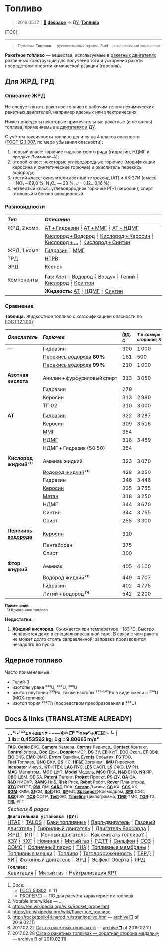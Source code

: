 # Топливо
> 2019.05.12 ┊ **[🚀](../index/index.md) [despace](index.md)** → [ДУ](ps.md), **[Топливо](fuel.md)**

[TOC]

---

> <small>*Термины:* **Топливо** — русскоязычный термин. **Fuel** — англоязычный эквивалент.</small>

**Раке́тное то́пливо** — вещества, используемые в [ракетных двигателях](ps.md) различных конструкций для получения тяги и ускорения ракеты посредством энергии химической реакции (горения).



## Для ЖРД, ГРД

### Описание ЖРД
Не следует путать ракетное топливо с рабочим телом нехимических ракетных двигателей, например ядерных или электрических.

Ниже приведены некоторые примечательные ракетные (и не очень) топлива, применяемые в [двигателях и ДУ](ps.md).

С учётом токсичности топливо делится на 4 класса опасности ([ГОСТ 12.1.007](гост_12_1_007.md), по мере убывания опасности):

   1. первый класс: горючие гидразинового ряда (гидразин, НДМГ и продукт Люминал‑А);
   1. второй класс: некоторые углеводородные горючие (модификации керосина и синтетические горючие) и окислитель перекись водорода;
   1. третий класс: окислители азотный тетроксид (АТ) и АК-27И (смесь HNO₃ – 69,8 %, N₂O₄ — 28 %, J – 0,12…0,16 %);
   1. четвертый класс: углеводородное горючее РГ-1 (керосин), спирт этиловый и бензин авиационный.



### Разновидности
|*Тип*|*Описание*|
|:--|:--|
|ЖРД, 2 комп.  | [АТ + Гидразин](at_plus.md) ┊ [АТ + ММГ](at_plus.md) ┊ [АТ + НДМГ](at_plus.md)  |
|  | [Кислород + Водород](o_plus.md) ┊ [Кислород + Керосин](o_plus.md) ┊ [Кислород + …](o_plus.md) ┊ [Кислород + Синтин](o_plus.md)  |
|ЖРД, 1 комп.  | [Гидразин](гидразин.md) ┊ [ММГ](mmh.md)  |
|ТРД  | [HTPB](htpb.md)  |
|ЭРД  | [Ксенон](ксенон.md)  |
|||
|Компоненты  |**Газ:** [Азот](азот.md) ┊ [Водород](водород.md) ┊ [Воздух](воздух.md) ┊ [Гелий](гелий.md) ┊ [Кислород](кислород.md) ┊ [Криптон](криптон.md)  |
|  |**Жидкость:** [АТ](at.md) ┊ [НДМГ](udmh.md) ┊ [Синтин](syntin.md)  |



### Сравнение
**Таблица.** Жидкостное топливо с классификацией опасности по [ГОСТ 12.1.007](гост_12_1_007.md).

|*Окислитель*|*Горючее*|*[Isp](isp.md), с*| <small>*Т в камере<br> сгорания, К*| <small>*Плотность,<br> kg/m³*<small> | <small>*Класс<br> опасн.*|
|:--|:--|:--|:--|:--|:--|
|**—**| [Гидразин](гидразин.md)  |  300  |  1 000  |  1 010  |  1  |
|| [Перекись водорода](h_peroxide.md) **80 %**  |  161  |  500  |  1 350  |  2  |
|| [Перекись водорода](h_peroxide.md) **99 %**  |  210  |  1 000  |  1 448  |  2  |
|||||||
|**Азотная кислота**| Анилин + фурфуриловый спирт  |  313  |  3 050  |    |  1  |
|| Гидразин  |  279  |    |  1 254  |  1  |
|| Керосин  |  313  |  2 980  |    |  1  |
|| ТГ‑02  |  310  |  3 000  |    |  1  |
|||||||
|**АТ**| [Гидразин](at_plus.md)  |  322  |  3 287  |  1 228  |  1  |
|| Керосин  |  309  |  3 516  |  1 269  |  2  |
|| [ММГ](at_plus.md)  |  354  |    |    |  1  |
|| [НДМГ](at_plus.md)  |  318  |  3 469  |  1 185  |  1  |
|| НДМГ + Гидразин (50:50)  |  354  |    |    |  1  |
|||||||
|**Кислород жидкий ⁽¹⁾**|Аммиак жидкий  |  323  |  3 070  |  839  |  —  |
|| [Водород жидкий](o_plus.md) **⁽¹⁾**  |  428  |  3 250  |  315  |  —  |
|| Гидразин  |  346  |  3 446  |  1 071  |  1  |
|| [Керосин](o_plus.md)  |  335  |  3 755  |  1 036  |  2  |
|| [Метан](o_plus.md)  |  318  |  3 250  |    |  —  |
|| НДМГ  |  344  |  3 670  |  991  |  1  |
|| Синтин  |  344  |  3 755  |    |  2  |
|| Спирт  |  255  |  3 300  |    |  4  |
|||||||
|**[Перекись водорода](h_peroxide.md)**| [Керосин](первод_плюс.md)  |  310  |    |    |  2  |
|| Пентаборан  |  375  |    |    |  1  |
|| Спирт  |  300  |    |    |  2  |
|||||||
|**Фтор жидкий**| Аммиак  |  405  |  4 100  |    |  1  |
|| Водород жидкий **⁽¹⁾**  |  449  |  4 707  |  621  |  1  |
|| Гидразин  |  402  |  4 775  |  1 314  |  1  |
|| Литий + водород **⁽¹⁾**  |  542  |  2 200  |    |  1  |

<small>**Примечания:**<br>    **1)** Криогенное топливо</small>

**Недостатки:**

   1. **Жидкий кислород**. Сжижается при температуре −183 °C. Быстро испаряется даже в специализированной таре. В связи с чем ракета не может долго стоять заправленной; заправка производится незадолго до пуска.



## Ядерное топливо
Часто применяемые:

   - [Гелий‑3](helium3.md)
   - изотопы урана ²³⁵U, ²³⁸U, ²³³U
   - изотоп плутония ²³⁹Pu, также изотопы ²³⁹⁻²⁴²Pu в виде смеси с ²³⁸U (MOX‑топливо)
   - изотоп тория ²³²Th (посредством преобразования в ²³³U)



<p style="page-break-after:always"> </p>

## Docs & links (TRANSLATEME ALREADY)
|…°·•¹²³±×÷≤≥≈≠ ‑ −— ⎆✉ ❐“”’«»✔→✘☐☑├┕┆ 1 lb = 0.453592 kg; 1 g = 9.80665 m/s²|
|:--|
|<small>**[FAQ](faq.md)**, **[Cable](cable.md)**·БКС, **[Camera](camera.md)**·Камера, **[Comms](comms.md)**·Радиосв., **[Contact](contact.md)**·Контакт, **[Control](control.md)**·Управ., **[Doc](doc.md)**·Док., **[Doppler](doppler.md)**·ИСР, **[DS](ds.md)**·ЗУ, **[EB](eb.md)**·ХИТ, **[ECO](ecology.md)**·Экол., **[EF](ef.md)**·ВВФ, **[ElC](elc.md)**·ЭКБ, **[EMC](emc.md)**·ЭМС, **[Errors](error.md)**·Ошибки, **[Events](event.md)**·События, **[FS](fs.md)**·ТЭО, **[Fuel](fuel.md)**·Топливо, **[GNC](gnc.md)**·БКУ, **[GS](scs.md)**·НС, **[HF&E](hfe.md)**·Эргоном., **[IMU](imu.md)**·Гироскоп, **[Incubator](incubator.md)**·Инкуб., **[KT](kt.md)**·КТЕХ, **[LAG](lag.md)**·ПУC, **[LES](les.md)**·САСП, **[LS](ls.md)**·СЖО, **[LV](lv.md)**·РН, **[MAG](mag.md)**·Магнитом., **[MCC](mcc.md)**·ЦУП, **[Model](model.md)**·Модель, **[MSC](sc.md)**·ПКА, **[N&B](nnb.md)**·БНО, **[NR](nr.md)**·ЯР, **[OBC](obc.md)**·ЦВМ, **[OE](oe.md)**·БА, **[Patent](патент.md)**·Патент, **[Project](project.md)**·Проект, **[PS](ps.md)**·ДУ, **[QA](quality.md)**·QA, **[R&D](rnd.md)**·НИОКР, **[RAMS](rams.md)**·НиБ, **[Risk](risk.md)**·Риск, **[Robot](robotics.md)**·Робот, **[Rover](rover.md)**·Планетоход, **[RTG](rtg.md)**·РИТЭГ, **[RW](rw.md)**·ДМ, **[SARC](sarc.md)**·ПСК, **[Sensor](sensor.md)**·Датчик, **[SC](sc.md)**·КА, **[SCS](scs.md)**·КК, **[SGM](sgm.md)**·КММ, **[SI](si.md)**·СИ, **[Soft](soft.md)**·ПО, **[SP](sp.md)**·БС, **[Spaceport](spaceport.md)**·Космодром, **[SPS](sps.md)**·СЭС, **[SSS](sss.md)**·ГЗУ, **[TCS](tcs.md)**·СОТР, **[Test](test.md)**·ЭО, **[Timeline](timeline.md)**·Циклограмма, **[TMS](tms.md)**·ТМС, **[TOR](tor.md)**·ТЗ, **[TRL](trl.md)**·УГТ</small>|
|*Sections & pages*|
|**`Двигательная установка (ДУ):`**<br> [HTAE](htae.md) ┊ [TALOS](talos.md) ┊ [Баки топливные](fuel_tank.md) ┊ [Варп‑двигатель](warp_drive.md) ┊ [Газовый двигатель](cgt.md) ┊ [Гибридный двигатель](гбрд.md) ┊ [Двигатель Бассарда](bussard_ramjet.md) ┊ [ЖРД](lpr.md) ┊ [ИПТ](ing.md) ┊ [Ионный двигатель](иод.md) ┊ [Как считать топливо?](si.md) ┊ [КЗУ](cinu.md) ┊ [КХГ](cgs.md) ┊ [Номинал](nominal.md) ┊ [Мятый газ](exhsteam.md) ┊ [РДТТ](spr.md) ┊ [Сильфон](сильфон.md) ┊ [СОЗ](соз.md) ┊ [СОИС](соис.md) ┊ [Солнечный парус](солнечный_парус.md) ┊ [ТНА](turbopump.md) ┊ [Топливные мембраны](топливные_мембраны.md) ┊ [Топливные мешки](топливные_мешки.md) ┊ [Топливо](fuel.md) ┊ [Тяговооружённость](ttwr.md) ┊ [ТЯРД](тярд.md) ┊ [УИ](isp.md) ┊ [Фотонный двигатель](фотонный_двигатель.md) ┊ [ЭРД](epsp.md) ┊ [Эффект Оберта](oberth_eff.md) ┊ [ЯРД](ntr.md) |
|**`Топливо:`**<br> [Кавитация](cavitation.md) ┊ [Мятый газ](exhsteam.md) ┊ [Нейтрализация КРТ](нейтрализация_крт.md) |

   1. Docs:
      - [ГОСТ 53802](гост_53802.md), п. 11
      - [PROPEP ❐](f/doc/propep.7z) — ПО для расчёта характеристик топлива
   1. Notable interwikies — …
   1. <https://en.wikipedia.org/wiki/Rocket_propellant>
   1. <https://ru.wikipedia.org/wiki/Ракетное_топливо>
   1. <http://rocketpolk44.narod.ru/stran/toplivo.htm> — [archive ❐](f/archive/rocketpolk44_narodru_stran_toplivo.pdf) of 2019.02.11)
   1. 2017.02.22 [Сага о ракетных топливах ⎆](https://habr.com/ru/post/401795/) — [archive ❐](f/archive/20170222_1.pdf) of 2019.02.11)
   1. 2017.02.28 [Сага о ракетных топливах — обратная сторона медали ⎆](https://habr.com/ru/post/401927/) — [archive ❐](f/archive/20170228_1.pdf) of 2019.02.11)
